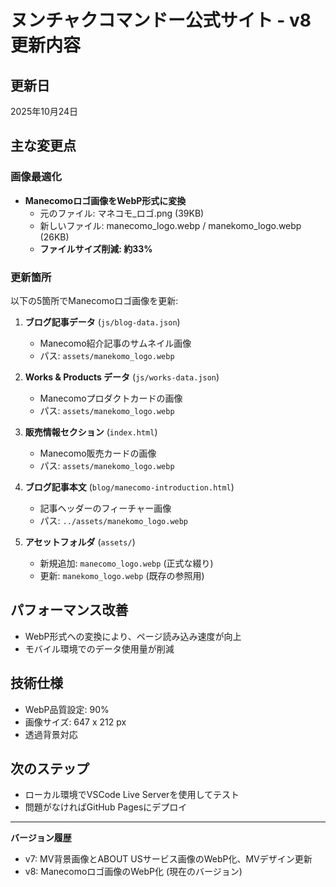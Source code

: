 # ヌンチャクコマンドー公式サイト - v8 更新内容

## 更新日
2025年10月24日

## 主な変更点

### 画像最適化
- **Manecomoロゴ画像をWebP形式に変換**
  - 元のファイル: マネコモ_ロゴ.png (39KB)
  - 新しいファイル: manecomo_logo.webp / manekomo_logo.webp (26KB)
  - **ファイルサイズ削減: 約33%**

### 更新箇所
以下の5箇所でManecomoロゴ画像を更新:

1. **ブログ記事データ** (`js/blog-data.json`)
   - Manecomo紹介記事のサムネイル画像
   - パス: `assets/manekomo_logo.webp`

2. **Works & Products データ** (`js/works-data.json`)
   - Manecomoプロダクトカードの画像
   - パス: `assets/manekomo_logo.webp`

3. **販売情報セクション** (`index.html`)
   - Manecomo販売カードの画像
   - パス: `assets/manekomo_logo.webp`

4. **ブログ記事本文** (`blog/manecomo-introduction.html`)
   - 記事ヘッダーのフィーチャー画像
   - パス: `../assets/manekomo_logo.webp`

5. **アセットフォルダ** (`assets/`)
   - 新規追加: `manecomo_logo.webp` (正式な綴り)
   - 更新: `manekomo_logo.webp` (既存の参照用)

## パフォーマンス改善
- WebP形式への変換により、ページ読み込み速度が向上
- モバイル環境でのデータ使用量が削減

## 技術仕様
- WebP品質設定: 90%
- 画像サイズ: 647 x 212 px
- 透過背景対応

## 次のステップ
- ローカル環境でVSCode Live Serverを使用してテスト
- 問題がなければGitHub Pagesにデプロイ

---

**バージョン履歴**
- v7: MV背景画像とABOUT USサービス画像のWebP化、MVデザイン更新
- v8: Manecomoロゴ画像のWebP化 (現在のバージョン)

